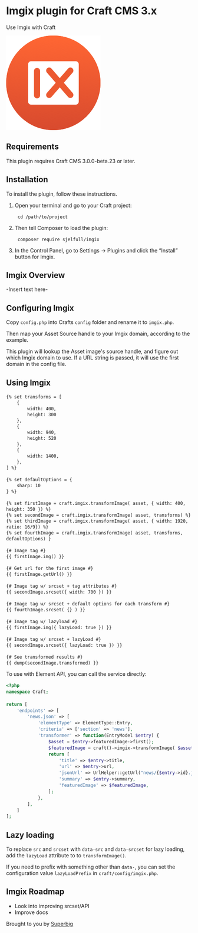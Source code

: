 # Imgix plugin for Craft CMS 3.x

Use Imgix with Craft

![Screenshot](resources/img/plugin-icon.png)

## Requirements

This plugin requires Craft CMS 3.0.0-beta.23 or later.

## Installation

To install the plugin, follow these instructions.

1. Open your terminal and go to your Craft project:

        cd /path/to/project

2. Then tell Composer to load the plugin:

        composer require sjelfull/imgix

3. In the Control Panel, go to Settings → Plugins and click the “Install” button for Imgix.

## Imgix Overview

-Insert text here-

## Configuring Imgix

Copy `config.php` into Crafts `config` folder and rename it to `imgix.php`.

Then map your Asset Source handle to your Imgix domain, according to the example.

This plugin will lookup the Asset image's source handle, and figure out which Imgix domain to use. If a URL string is passed, it will use the first domain in the config file.

## Using Imgix

```twig
{% set transforms = [
    {
        width: 400,
        height: 300
    },
    {
        width: 940,
        height: 520
    },
    {
        width: 1400,
    },
] %}

{% set defaultOptions = {
    sharp: 10
} %}

{% set firstImage = craft.imgix.transformImage( asset, { width: 400, height: 350 }) %}
{% set secondImage = craft.imgix.transformImage( asset, transforms) %}
{% set thirdImage = craft.imgix.transformImage( asset, { width: 1920, ratio: 16/9}) %}
{% set fourthImage = craft.imgix.transformImage( asset, transforms, defaultOptions) }

{# Image tag #}
{{ firstImage.img() }}

{# Get url for the first image #}
{{ firstImage.getUrl() }}

{# Image tag w/ srcset + tag attributes #}
{{ secondImage.srcset({ width: 700 }) }}

{# Image tag w/ srcset + default options for each transform #}
{{ fourthImage.srcset( {} ) }}

{# Image tag w/ lazyload #}
{{ firstImage.img({ lazyLoad: true }) }}

{# Image tag w/ srcset + lazyLoad #}
{{ secondImage.srcset({ lazyLoad: true }) }}

{# See transformed results #}
{{ dump(secondImage.transformed) }}
```

To use with Element API, you can call the service directly:

```php
<?php
namespace Craft;

return [
    'endpoints' => [
        'news.json' => [
            'elementType' => ElementType::Entry,
            'criteria' => ['section' => 'news'],
            'transformer' => function(EntryModel $entry) {
                $asset = $entry->featuredImage->first();
                $featuredImage = craft()->imgix->transformImage( $asset, [ 'width' => 400, 'height' => 350 ]);
                return [
                    'title' => $entry->title,
                    'url' => $entry->url,
                    'jsonUrl' => UrlHelper::getUrl("news/{$entry->id}.json"),
                    'summary' => $entry->summary,
                    'featuredImage' => $featuredImage,
                ];
            },
        ],
    ]
];
```
## Lazy loading

To replace `src` and `srcset` with `data-src` and `data-srcset` for lazy loading, add the `lazyLoad` attribute to to `transformImage()`.

If you need to prefix with something other than `data-`, you can set the configuration value `lazyLoadPrefix` in `craft/config/imgix.php`.

## Imgix Roadmap

* Look into improving srcset/API
* Improve docs

Brought to you by [Superbig](https://superbig.co)

